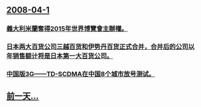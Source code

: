 ## [2008-04-1](/zh/news/2008/04/1/index.md)

### [義大利米蘭奪得2015年世界博覽會主辦權。](/zh/news/2008/04/1/義大利米蘭奪得2015年世界博覽會主辦權.md)
### [日本两大百货公司三越百货和伊势丹百货正式合并，合并后的公司以年销售额计将是日本第一大百货公司。](/zh/news/2008/04/1/日本两大百货公司三越百货和伊势丹百货正式合并-合并后的公司以年销售额计将是日本第一大百货公司.md)
### [中国版3G——TD-SCDMA在中国8个城市放号测试。](/zh/news/2008/04/1/中国版3G-TD-SCDMA在中国8个城市放号测试.md)
## [前一天...](/zh/news/2008/03/31/index.md)

